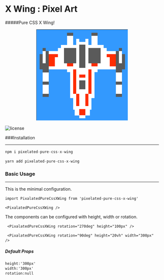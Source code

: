 # X Wing : Pixel Art
#####Pure CSS X Wing!
<div style="text-align:center">
<img src='./demo/demo-image.png' />
</div>

 ![license](https://img.shields.io/badge/license-MIT-green.svg)

###Installation

****

```js
npm i pixelated-pure-css-x-wing
```

```js
yarn add pixelated-pure-css-x-wing
```

### Basic Usage

****

This is the minimal configuration.

```
import PixalatedPureCssXWing from 'pixelated-pure-css-x-wing'
```

```
<PixalatedPureCssXWing />
```

The components can be configured with height, width or rotation.

````
 <PixalatedPureCssXWing rotation="270deg" height="100px" />
````

````
 <PixalatedPureCssXWing rotation="90deg" height="20vh" width="300px" />
````

##### Default Props

````
height:'300px'
width:'300px'
rotation:null
````



